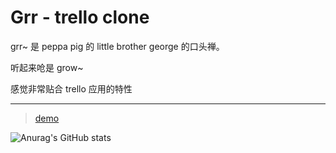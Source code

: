 # Grr - trello clone

grr~ 是 peppa pig 的 little brother george 的口头禅。

听起来呛是 grow~

感觉非常贴合 trello 应用的特性

---

> [demo](https://grr.onrender.com/)

![Anurag's GitHub stats](https://github-readme-stats.vercel.app/api?username=zhangjinglearning&theme=vue-dark&show_icons=true)
